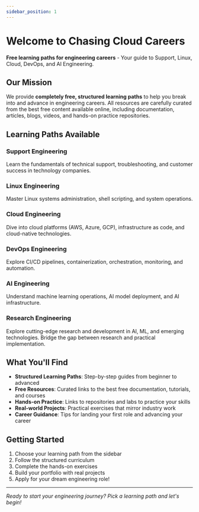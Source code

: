 ```yaml
---
sidebar_position: 1
---
```


# Welcome to Chasing Cloud Careers

**Free learning paths for engineering careers** - Your guide to Support, Linux, Cloud, DevOps, and AI Engineering.

## Our Mission

We provide **completely free, structured learning paths** to help you break into and advance in engineering careers. All resources are carefully curated from the best free content available online, including documentation, articles, blogs, videos, and hands-on practice repositories.

## Learning Paths Available

### Support Engineering
Learn the fundamentals of technical support, troubleshooting, and customer success in technology companies.

### Linux Engineering
Master Linux systems administration, shell scripting, and system operations.

### Cloud Engineering
Dive into cloud platforms (AWS, Azure, GCP), infrastructure as code, and cloud-native technologies.

### DevOps Engineering
Explore CI/CD pipelines, containerization, orchestration, monitoring, and automation.

### AI Engineering
Understand machine learning operations, AI model deployment, and AI infrastructure.

### Research Engineering
Explore cutting-edge research and development in AI, ML, and emerging technologies. Bridge the gap between research and practical implementation.

## What You'll Find

- **Structured Learning Paths**: Step-by-step guides from beginner to advanced
- **Free Resources**: Curated links to the best free documentation, tutorials, and courses
- **Hands-on Practice**: Links to repositories and labs to practice your skills
- **Real-world Projects**: Practical exercises that mirror industry work
- **Career Guidance**: Tips for landing your first role and advancing your career

## Getting Started

1. Choose your learning path from the sidebar
2. Follow the structured curriculum
3. Complete the hands-on exercises
4. Build your portfolio with real projects
5. Apply for your dream engineering role!

---

*Ready to start your engineering journey? Pick a learning path and let's begin!*
